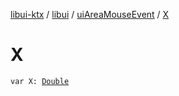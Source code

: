 [libui-ktx](../../index.md) / [libui](../index.md) / [uiAreaMouseEvent](index.md) / [X](./-x.md)

# X

`var X: `[`Double`](https://kotlinlang.org/api/latest/jvm/stdlib/kotlin/-double/index.html)